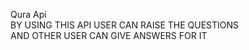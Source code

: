 Qura Api
<br>
BY USING THIS API USER CAN RAISE THE QUESTIONS 
<br>
AND OTHER USER CAN GIVE ANSWERS FOR IT
